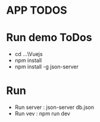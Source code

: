 # APP TODOS
# Run demo ToDos
- cd ...\Vuejs
- npm install
- npm install -g json-server
# Run
- Run server : json-server db.json
- Run vev : npm run dev

 